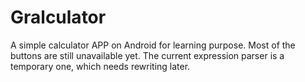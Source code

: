 # Gralculator
A simple calculator APP on Android for learning purpose.
Most of the buttons are still unavailable yet.
The current expression parser is a temporary one, which needs rewriting later.
